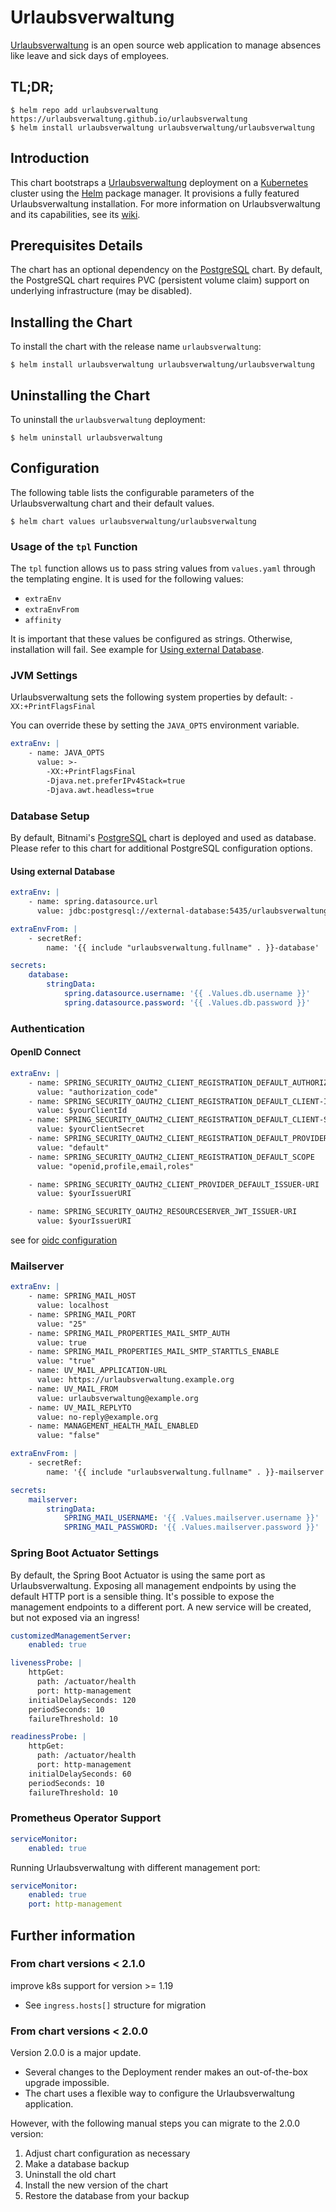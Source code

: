 # Urlaubsverwaltung

[Urlaubsverwaltung](https://urlaubsverwaltung.cloud/) is an open source web application to manage absences like
leave and sick days of employees.

## TL;DR;

```console
$ helm repo add urlaubsverwaltung https://urlaubsverwaltung.github.io/urlaubsverwaltung
$ helm install urlaubsverwaltung urlaubsverwaltung/urlaubsverwaltung
```

## Introduction

This chart bootstraps a [Urlaubsverwaltung](https://urlaubsverwaltung.cloud/) deployment on
a [Kubernetes](https://kubernetes.io) cluster
using the [Helm](https://helm.sh) package manager. It provisions a fully featured Urlaubsverwaltung installation.
For more information on Urlaubsverwaltung and its capabilities, see
its [wiki](https://github.com/urlaubsverwaltung/urlaubsverwaltung/wiki).

## Prerequisites Details

The chart has an optional dependency on
the [PostgreSQL](https://github.com/bitnami/charts/tree/master/bitnami/postgresql) chart.
By default, the PostgreSQL chart requires PVC (persistent volume claim) support on underlying infrastructure (may be
disabled).

## Installing the Chart

To install the chart with the release name `urlaubsverwaltung`:

```console
$ helm install urlaubsverwaltung urlaubsverwaltung/urlaubsverwaltung
```

## Uninstalling the Chart

To uninstall the `urlaubsverwaltung` deployment:

```console
$ helm uninstall urlaubsverwaltung
```

## Configuration

The following table lists the configurable parameters of the Urlaubsverwaltung chart and their default values.

```console
$ helm chart values urlaubsverwaltung/urlaubsverwaltung
```

### Usage of the `tpl` Function

The `tpl` function allows us to pass string values from `values.yaml` through the templating engine.
It is used for the following values:

* `extraEnv`
* `extraEnvFrom`
* `affinity`

It is important that these values be configured as strings. Otherwise, installation will fail.
See example for [Using external Database](#using-external-database).

### JVM Settings

Urlaubsverwaltung sets the following system properties by default:
`-XX:+PrintFlagsFinal`

You can override these by setting the `JAVA_OPTS` environment variable.

```yaml
extraEnv: |
    - name: JAVA_OPTS
      value: >-
        -XX:+PrintFlagsFinal
        -Djava.net.preferIPv4Stack=true
        -Djava.awt.headless=true
```

### Database Setup

By default, Bitnami's [PostgreSQL](https://github.com/bitnami/charts/tree/master/bitnami/postgresql) chart is deployed
and used as database.
Please refer to this chart for additional PostgreSQL configuration options.

#### Using external Database

```yaml
extraEnv: |
    - name: spring.datasource.url
      value: jdbc:postgresql://external-database:5435/urlaubsverwaltung

extraEnvFrom: |
    - secretRef:
        name: '{{ include "urlaubsverwaltung.fullname" . }}-database'

secrets:
    database:
        stringData:
            spring.datasource.username: '{{ .Values.db.username }}'
            spring.datasource.password: '{{ .Values.db.password }}'
```

### Authentication

#### OpenID Connect

```yaml
extraEnv: |
    - name: SPRING_SECURITY_OAUTH2_CLIENT_REGISTRATION_DEFAULT_AUTHORIZATION-GRANT-TYPE
      value: "authorization_code"
    - name: SPRING_SECURITY_OAUTH2_CLIENT_REGISTRATION_DEFAULT_CLIENT-ID
      value: $yourClientId
    - name: SPRING_SECURITY_OAUTH2_CLIENT_REGISTRATION_DEFAULT_CLIENT-SECRET
      value: $yourClientSecret
    - name: SPRING_SECURITY_OAUTH2_CLIENT_REGISTRATION_DEFAULT_PROVIDER
      value: "default"
    - name: SPRING_SECURITY_OAUTH2_CLIENT_REGISTRATION_DEFAULT_SCOPE
      value: "openid,profile,email,roles"

    - name: SPRING_SECURITY_OAUTH2_CLIENT_PROVIDER_DEFAULT_ISSUER-URI
      value: $yourIssuerURI

    - name: SPRING_SECURITY_OAUTH2_RESOURCESERVER_JWT_ISSUER-URI
      value: $yourIssuerURI
```

see
for [oidc configuration](https://github.com/urlaubsverwaltung/urlaubsverwaltung/tree/master#security-provider-konfigurieren)

### Mailserver

```yaml
extraEnv: |
    - name: SPRING_MAIL_HOST
      value: localhost
    - name: SPRING_MAIL_PORT
      value: "25"
    - name: SPRING_MAIL_PROPERTIES_MAIL_SMTP_AUTH
      value: true
    - name: SPRING_MAIL_PROPERTIES_MAIL_SMTP_STARTTLS_ENABLE
      value: "true"
    - name: UV_MAIL_APPLICATION-URL
      value: https://urlaubsverwaltung.example.org
    - name: UV_MAIL_FROM
      value: urlaubsverwaltung@example.org
    - name: UV_MAIL_REPLYTO
      value: no-reply@example.org
    - name: MANAGEMENT_HEALTH_MAIL_ENABLED
      value: "false"

extraEnvFrom: |
    - secretRef:
        name: '{{ include "urlaubsverwaltung.fullname" . }}-mailserver'

secrets:
    mailserver:
        stringData:
            SPRING_MAIL_USERNAME: '{{ .Values.mailserver.username }}'
            SPRING_MAIL_PASSWORD: '{{ .Values.mailserver.password }}'
```

### Spring Boot Actuator Settings

By default, the Spring Boot Actuator is using the same port as Urlaubsverwaltung.
Exposing all management endpoints by using the default HTTP port is a sensible thing.
It's possible to expose the management endpoints to a different port.
A new service will be created, but not exposed via an ingress!

```yaml
customizedManagementServer:
    enabled: true

livenessProbe: |
    httpGet:
      path: /actuator/health
      port: http-management
    initialDelaySeconds: 120
    periodSeconds: 10
    failureThreshold: 10

readinessProbe: |
    httpGet:
      path: /actuator/health
      port: http-management
    initialDelaySeconds: 60
    periodSeconds: 10
    failureThreshold: 10
```

### Prometheus Operator Support

```yaml
serviceMonitor:
    enabled: true
```

Running Urlaubsverwaltung with different management port:

```yaml
serviceMonitor:
    enabled: true
    port: http-management
```

## Further information

### From chart versions < 2.1.0

improve k8s support for version >= 1.19

* See `ingress.hosts[]` structure for migration

### From chart versions < 2.0.0

Version 2.0.0 is a major update.

* Several changes to the Deployment render makes an out-of-the-box upgrade impossible.
* The chart uses a flexible way to configure the Urlaubsverwaltung application.

However, with the following manual steps you can migrate to the 2.0.0 version:

1. Adjust chart configuration as necessary
2. Make a database backup
3. Uninstall the old chart
4. Install the new version of the chart
5. Restore the database from your backup
